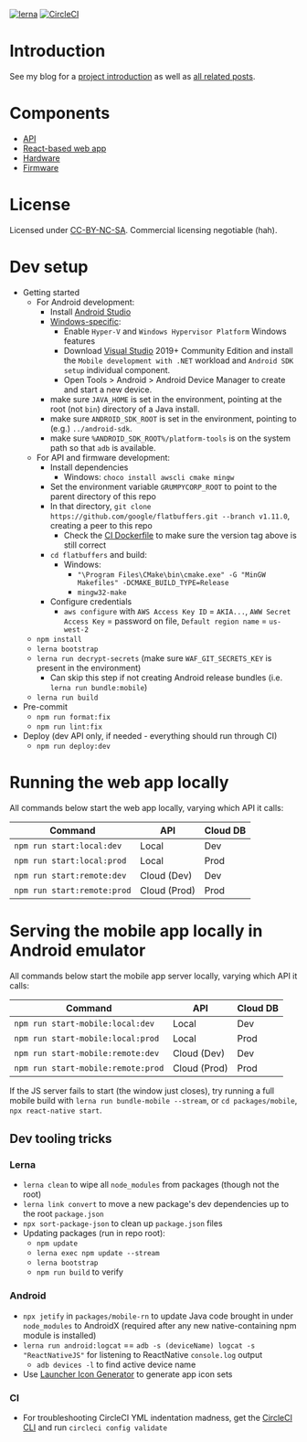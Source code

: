 [![lerna](https://img.shields.io/badge/maintained%20with-lerna-cc00ff.svg)](https://lerna.js.org/)
[![CircleCI](https://circleci.com/gh/rgiese/warm-and-fuzzy/tree/master.svg?style=shield)](https://circleci.com/gh/rgiese/warm-and-fuzzy/tree/master)

# Introduction

See my blog for a [project introduction](https://www.grumpycorp.com/posts/warm-and-fuzzy/intro/)
as well as [all related posts](https://www.grumpycorp.com/tags/posts/warm-and-fuzzy).

# Components

- [API](packages/api/README.md)
- [React-based web app](packages/webapp/README.md)
- [Hardware](hardware/README.md)
- [Firmware](firmware/README.md)

# License

Licensed under [CC-BY-NC-SA](LICENSE.md). Commercial licensing negotiable (hah).

# Dev setup

- Getting started
  - For Android development:
    - Install [Android Studio](https://developer.android.com/studio)
    - [Windows-specific](https://docs.microsoft.com/en-us/xamarin/android/get-started/installation/android-emulator/hardware-acceleration?pivots=windows):
      - Enable `Hyper-V` and `Windows Hypervisor Platform` Windows features
      - Download [Visual Studio](https://visualstudio.microsoft.com/) 2019+ Community Edition and install the `Mobile development with .NET` workload and `Android SDK setup` individual component.
      - Open Tools > Android > Android Device Manager to create and start a new device.
    - make sure `JAVA_HOME` is set in the environment, pointing at the root (not `bin`) directory of a Java install.
    - make sure `ANDROID_SDK_ROOT` is set in the environment, pointing to (e.g.) `../android-sdk`.
    - make sure `%ANDROID_SDK_ROOT%/platform-tools` is on the system path so that `adb` is available.
  - For API and firmware development:
    - Install dependencies
      - Windows: `choco install awscli cmake mingw`
    - Set the environment variable `GRUMPYCORP_ROOT` to point to the parent directory of this repo
    - In that directory, `git clone https://github.com/google/flatbuffers.git --branch v1.11.0`, creating a peer to this repo
      - Check the [CI Dockerfile](https://github.com/rgiese/warm-and-fuzzy-ci-images/blob/master/Dockerfile) to make sure the version tag above is still correct
    - `cd flatbuffers` and build:
      - Windows: 
        - `"\Program Files\CMake\bin\cmake.exe" -G "MinGW Makefiles" -DCMAKE_BUILD_TYPE=Release`
        - `mingw32-make`
    - Configure credentials
      - `aws configure` with `AWS Access Key ID` = `AKIA...`, `AWW Secret Access Key` = password on file, `Default region name` = `us-west-2`
  - `npm install`
  - `lerna bootstrap`
  - `lerna run decrypt-secrets` (make sure `WAF_GIT_SECRETS_KEY` is present in the environment)
    - Can skip this step if not creating Android release bundles (i.e. `lerna run bundle:mobile`)
  - `lerna run build`
- Pre-commit
  - `npm run format:fix`
  - `npm run lint:fix`
- Deploy (dev API only, if needed - everything should run through CI)
  - `npm run deploy:dev`

# Running the web app locally

All commands below start the web app locally, varying which API it calls:

| Command                     | API          | Cloud DB |
| --------------------------- | ------------ | -------- |
| `npm run start:local:dev`   | Local        | Dev      |
| `npm run start:local:prod`  | Local        | Prod     |
| `npm run start:remote:dev`  | Cloud (Dev)  | Dev      |
| `npm run start:remote:prod` | Cloud (Prod) | Prod     |

# Serving the mobile app locally in Android emulator

All commands below start the mobile app server locally, varying which API it calls:

| Command                            | API          | Cloud DB |
| ---------------------------------- | ------------ | -------- |
| `npm run start-mobile:local:dev`   | Local        | Dev      |
| `npm run start-mobile:local:prod`  | Local        | Prod     |
| `npm run start-mobile:remote:dev`  | Cloud (Dev)  | Dev      |
| `npm run start-mobile:remote:prod` | Cloud (Prod) | Prod     |

If the JS server fails to start (the window just closes), try running a full mobile build with `lerna run bundle-mobile --stream`,
or `cd packages/mobile`, `npx react-native start`.

## Dev tooling tricks

### Lerna

- `lerna clean` to wipe all `node_modules` from packages (though not the root)
- `lerna link convert` to move a new package's dev dependencies up to the root `package.json`
- `npx sort-package-json` to clean up `package.json` files
- Updating packages (run in repo root):
  - `npm update`
  - `lerna exec npm update --stream`
  - `lerna bootstrap`
  - `npm run build` to verify

### Android

- `npx jetify` in `packages/mobile-rn` to update Java code brought in under `node_modules` to AndroidX (required after any new native-containing npm module is installed)
- `lerna run android:logcat` == `adb -s (deviceName) logcat -s "ReactNativeJS"` for listening to ReactNative `console.log` output
  - `adb devices -l` to find active device name
- Use [Launcher Icon Generator](https://romannurik.github.io/AndroidAssetStudio/icons-launcher.html) to generate app icon sets

### CI

- For troubleshooting CircleCI YML indentation madness, get the [CircleCI CLI](https://circleci.com/docs/2.0/local-cli/) and run `circleci config validate`
